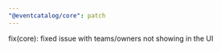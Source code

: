 ```yaml
---
"@eventcatalog/core": patch
---
```


fix(core): fixed issue with teams/owners not showing in the UI
